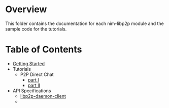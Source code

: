 # Overview
This folder contains the documentation for each nim-libp2p module and the sample code for the tutorials. 

# Table of Contents 
- [Getting Started](GETTING_STARTED.md)
- Tutorials
    - P2P Direct Chat
        - [part I](tutorial/directchat/start.nim)
        - [part II](tutorial/directchat/second.nim)
- API Specifications
    - [libp2p-daemon-client](api/daemonapi.md)
    - []()